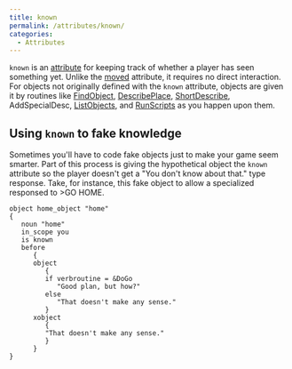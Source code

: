 ```yaml
---
title: known
permalink: /attributes/known/
categories: 
  - Attributes
---
```


`known` is an [attribute](/attributes/) for keeping track of
whether a player has seen something yet. Unlike the
[moved](/attributes/moved/) attribute, it requires no direct interaction.
For objects not originally defined with the `known` attribute, objects
are given it by routines like [FindObject](/scope/findobject/),
[DescribePlace](/guts/describeplace/),
[ShortDescribe](/routines/shortdescribe/),
AddSpecialDesc,
[ListObjects](/routines/listobjects/), and
[RunScripts](/routines/runscripts/) as you happen upon them.

## Using `known` to fake knowledge

Sometimes you'll have to code fake objects just to make your game seem
smarter. Part of this process is giving the hypothetical object the
`known` attribute so the player doesn't get a "You don't know about
that." type response. Take, for instance, this fake object to allow a
specialized responsed to &gt;GO HOME.

    object home_object "home"
    {
       noun "home"
       in_scope you
       is known
       before
          {
          object
             {
             if verbroutine = &DoGo
                "Good plan, but how?"
             else
                "That doesn't make any sense."
             }
          xobject
             {
             "That doesn't make any sense."
             }
          }
    }
